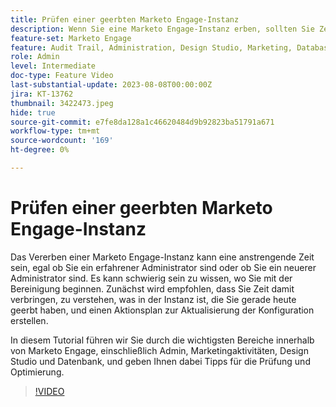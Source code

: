 ```yaml
---
title: Prüfen einer geerbten Marketo Engage-Instanz
description: Wenn Sie eine Marketo Engage-Instanz erben, sollten Sie Zeit damit verbringen, zu verstehen, was sich in der Instanz befindet, und einen Aktionsplan erstellen, um die Konfiguration zu aktualisieren. In diesem Tutorial werden die wichtigsten Bereiche innerhalb von Marketo Engage behandelt, darunter Admin, Marketingaktivitäten, Design Studio und Datenbank. Außerdem erhalten Sie Tipps für die Prüfung und Optimierung.
feature-set: Marketo Engage
feature: Audit Trail, Administration, Design Studio, Marketing, Database
role: Admin
level: Intermediate
doc-type: Feature Video
last-substantial-update: 2023-08-08T00:00:00Z
jira: KT-13762
thumbnail: 3422473.jpeg
hide: true
source-git-commit: e7fe8da128a1c46620484d9b92823ba51791a671
workflow-type: tm+mt
source-wordcount: '169'
ht-degree: 0%

---
```



# Prüfen einer geerbten Marketo Engage-Instanz

Das Vererben einer Marketo Engage-Instanz kann eine anstrengende Zeit sein, egal ob Sie ein erfahrener Administrator sind oder ob Sie ein neuerer Administrator sind. Es kann schwierig sein zu wissen, wo Sie mit der Bereinigung beginnen. Zunächst wird empfohlen, dass Sie Zeit damit verbringen, zu verstehen, was in der Instanz ist, die Sie gerade heute geerbt haben, und einen Aktionsplan zur Aktualisierung der Konfiguration erstellen.

In diesem Tutorial führen wir Sie durch die wichtigsten Bereiche innerhalb von Marketo Engage, einschließlich Admin, Marketingaktivitäten, Design Studio und Datenbank, und geben Ihnen dabei Tipps für die Prüfung und Optimierung.

>[!VIDEO](https://video.tv.adobe.com/v/3422473/?learn=on)